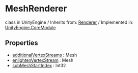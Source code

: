 # MeshRenderer
class in UnityEngine
 / Inherits from: <a href="https://docs.unity3d.com/6000.0/Documentation/ScriptReference/Renderer.html" target="_blank">Renderer</a> / Implemented in: <a href="https://docs.unity3d.com/6000.0/Documentation/ScriptReference/UnityEngine.CoreModule.html" target="_blank">UnityEngine.CoreModule</a>
## Properties
- <a href="https://docs.unity3d.com/6000.0/Documentation/ScriptReference/MeshRenderer-additionalVertexStreams.html" target="_blank">additionalVertexStreams</a> : Mesh
- <a href="https://docs.unity3d.com/6000.0/Documentation/ScriptReference/MeshRenderer-enlightenVertexStream.html" target="_blank">enlightenVertexStream</a> : Mesh
- <a href="https://docs.unity3d.com/6000.0/Documentation/ScriptReference/MeshRenderer-subMeshStartIndex.html" target="_blank">subMeshStartIndex</a> : Int32
